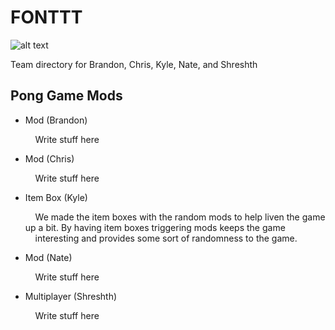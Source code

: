 # FONTTT
![alt text](https://github.com/TraXanh13/FONTTT/blob/main/fontt.jpg?raw=true)
<p>Team directory for Brandon, Chris, Kyle, Nate, and Shreshth </p>

## Pong Game Mods

<ul>
  <li>Mod (Brandon)</li>
    <p>&nbsp;&nbsp;&nbsp;&nbsp;Write stuff here</p>
  <li>Mod (Chris)</li>
    <p>&nbsp;&nbsp;&nbsp;&nbsp;Write stuff here</p>
  <li>Item Box (Kyle)</li>
    <p>&nbsp;&nbsp;&nbsp;&nbsp;We made the item boxes with the random mods to help liven the game up a bit. By having item boxes triggering mods keeps the game
      &nbsp;&nbsp;&nbsp;&nbsp;interesting and provides some sort of randomness to the game.</p>
  <li>Mod (Nate)</li>
    <p>&nbsp;&nbsp;&nbsp;&nbsp;Write stuff here</p>
  <li>Multiplayer (Shreshth)</li>
    <p>&nbsp;&nbsp;&nbsp;&nbsp;Write stuff here</p>
</ul>


